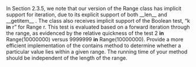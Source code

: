 In Section 2.3.5, we note that our version of the Range class has
implicit support for iteration, due to its explicit support of both
\_\_len\_\_ and \_\_getitem\_\_ . The class also receives implicit
support of the Boolean test, “k **in** r” for Range r. This test is
evaluated based on a forward iteration through the range, as evidenced
by the relative quickness of the test 2 **in** Range(10000000) versus
9999999 **in** Range(10000000). Provide a more efficient implementation
of the contains method to determine whether a particular value lies
within a given range. The running time of your method should be
independent of the length of the range.